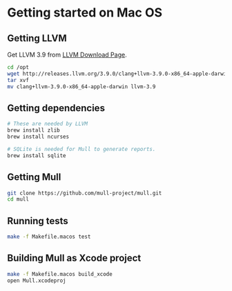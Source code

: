 # Getting started on Mac OS

## Getting LLVM

Get LLVM 3.9 from [LLVM Download Page](http://releases.llvm.org/).

```bash
cd /opt
wget http://releases.llvm.org/3.9.0/clang+llvm-3.9.0-x86_64-apple-darwin.tar.xz
tar xvf
mv clang+llvm-3.9.0-x86_64-apple-darwin llvm-3.9
```

## Getting dependencies

```bash
# These are needed by LLVM
brew install zlib
brew install ncurses

# SQLite is needed for Mull to generate reports.
brew install sqlite
```

## Getting Mull

```bash
git clone https://github.com/mull-project/mull.git
cd mull
```

## Running tests

```bash
make -f Makefile.macos test
```

## Building Mull as Xcode project

```bash
make -f Makefile.macos build_xcode
open Mull.xcodeproj
```
